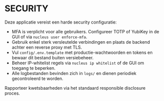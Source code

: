 # SECURITY

Deze applicatie vereist een harde security configuratie:

- MFA is verplicht voor alle gebruikers. Configureer TOTP of YubiKey in de GUI of via `nucleus user enforce-mfa`.
- Gebruik enkel sterk versleutelde verbindingen en plaats de backend achter een reverse proxy met TLS.
- Vul `config/.env.template` met productie-wachtwoorden en tokens en bewaar dit bestand buiten versiebeheer.
- Beheer IP-whitelist regels via `nucleus ip whitelist` of de GUI om toegang te beperken.
- Alle logbestanden bevinden zich in `logs/` en dienen periodiek gecontroleerd te worden.

Rapporteer kwetsbaarheden via het standaard responsible disclosure proces.
